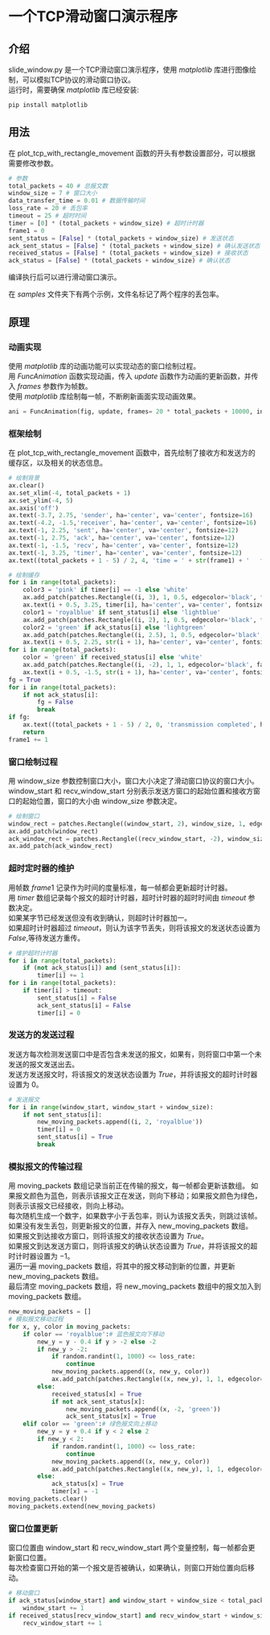 # 一个TCP滑动窗口演示程序
## 介绍
slide\_window.py 是一个TCP滑动窗口演示程序，使用 $matplotlib$ 库进行图像绘制，可以模拟TCP协议的滑动窗口协议。  
运行时，需要确保 $matplotlib$ 库已经安装:
```python
pip install matplotlib
```
## 用法
在 plot\_tcp\_with\_rectangle\_movement 函数的开头有参数设置部分，可以根据需要修改参数。
```python
# 参数
total_packets = 40 # 总报文数
window_size = 7 # 窗口大小
data_transfer_time = 0.01 # 数据传输时间
loss_rate = 20 # 丢包率
timeout = 25 # 超时时间
timer = [0] * (total_packets + window_size) # 超时计时器
frame1 = 0
sent_status = [False] * (total_packets + window_size) # 发送状态
ack_sent_status = [False] * (total_packets + window_size) # 确认发送状态
received_status = [False] * (total_packets + window_size) # 接收状态
ack_status = [False] * (total_packets + window_size) # 确认状态
```
编译执行后可以进行滑动窗口演示。  

在 $samples$ 文件夹下有两个示例，文件名标记了两个程序的丢包率。
## 原理
### 动画实现
使用 $matplotlib$ 库的动画功能可以实现动态的窗口绘制过程。  
用 $FuncAnimation$ 函数实现动画，传入 $update$ 函数作为动画的更新函数，并传入 $frames$ 参数作为帧数。  
使用 $matplotlib$ 库绘制每一帧，不断刷新画面实现动画效果。  
```python
ani = FuncAnimation(fig, update, frames= 20 * total_packets + 10000, interval=data_transfer_time * 1000, repeat=False)
```
### 框架绘制
在 plot\_tcp\_with\_rectangle\_movement 函数中，首先绘制了接收方和发送方的缓存区，以及相关的状态信息。
```python
# 绘制背景
ax.clear()
ax.set_xlim(-4, total_packets + 1)
ax.set_ylim(-4, 5)
ax.axis('off')
ax.text(-3.7, 2.75, 'sender', ha='center', va='center', fontsize=16)
ax.text(-4.2, -1.5,'receiver', ha='center', va='center', fontsize=16)
ax.text(-1, 2.25, 'sent', ha='center', va='center', fontsize=12)
ax.text(-1, 2.75, 'ack', ha='center', va='center', fontsize=12)
ax.text(-1, -1.5, 'recv', ha='center', va='center', fontsize=12)
ax.text(-1, 3.25, 'timer', ha='center', va='center', fontsize=12)
ax.text((total_packets + 1 - 5) / 2, 4, 'time = ' + str(frame1) + '   timeout = ' + str(timeout) + '   loss rate = ' + str(loss_rate), ha='center', va='center', fontsize=12)

# 绘制缓存
for i in range(total_packets):
    color3 = 'pink' if timer[i] == -1 else 'white'
    ax.add_patch(patches.Rectangle((i, 3), 1, 0.5, edgecolor='black', facecolor=color3))
    ax.text(i + 0.5, 3.25, timer[i], ha='center', va='center', fontsize=8)
    color1 = 'royalblue' if sent_status[i] else 'lightblue'
    ax.add_patch(patches.Rectangle((i, 2), 1, 0.5, edgecolor='black', facecolor=color1))
    color2 = 'green' if ack_status[i] else 'lightgreen'
    ax.add_patch(patches.Rectangle((i, 2.5), 1, 0.5, edgecolor='black', facecolor=color2))
    ax.text(i + 0.5, 2.25, str(i + 1), ha='center', va='center', fontsize=8)
for i in range(total_packets):
    color = 'green' if received_status[i] else 'white'
    ax.add_patch(patches.Rectangle((i, -2), 1, 1, edgecolor='black', facecolor=color))
    ax.text(i + 0.5, -1.5, str(i + 1), ha='center', va='center', fontsize=8)
fg = True
for i in range(total_packets):
    if not ack_status[i]:
        fg = False
        break
if fg:
    ax.text((total_packets + 1 - 5) / 2, 0, 'transmission completed', ha='center', va='center', fontsize=17)
    return
frame1 += 1
```
### 窗口绘制过程
用 window\_size 参数控制窗口大小，窗口大小决定了滑动窗口协议的窗口大小。  
window\_start 和 recv\_window\_start 分别表示发送方窗口的起始位置和接收方窗口的起始位置，窗口的大小由 window\_size 参数决定。  
```python
# 绘制窗口
window_rect = patches.Rectangle((window_start, 2), window_size, 1, edgecolor='red', facecolor='none', linewidth=2)
ax.add_patch(window_rect)
ack_window_rect = patches.Rectangle((recv_window_start, -2), window_size, 1, edgecolor='red', facecolor='none', linewidth=2)
ax.add_patch(ack_window_rect)
```
### 超时定时器的维护
用帧数 $frame1$ 记录作为时间的度量标准，每一帧都会更新超时计时器。  
用 $timer$ 数组记录每个报文的超时计时器，超时计时器的超时时间由 $timeout$ 参数决定。    
如果某字节已经发送但没有收到确认，则超时计时器加一。  
如果超时计时器超过 $timeout$，则认为该字节丢失，则将该报文的发送状态设置为 $False$,等待发送方重传。  
```python
# 维护超时计时器
for i in range(total_packets):
    if (not ack_status[i]) and (sent_status[i]):
        timer[i] += 1
for i in range(total_packets):
    if timer[i] > timeout:
        sent_status[i] = False
        ack_sent_status[i] = False
        timer[i] = 0
```
### 发送方的发送过程
发送方每次检测发送窗口中是否包含未发送的报文，如果有，则将窗口中第一个未发送的报文发送出去。  
发送方发送报文时，将该报文的发送状态设置为 $True$，并将该报文的超时计时器设置为 $0$。  
```python
# 发送报文
for i in range(window_start, window_start + window_size):
    if not sent_status[i]:
        new_moving_packets.append((i, 2, 'royalblue'))
        timer[i] = 0
        sent_status[i] = True 
        break
```
### 模拟报文的传输过程
用 moving\_packets 数组记录当前正在传输的报文，每一帧都会更新该数组。
如果报文颜色为蓝色，则表示该报文正在发送，则向下移动；如果报文颜色为绿色，则表示该报文已经接收，则向上移动。  
每次随机生成一个数字，如果数字小于丢包率，则认为该报文丢失，则跳过该帧。  
如果没有发生丢包，则更新报文的位置，并存入 new\_moving\_packets 数组。  
如果报文到达接收方窗口，则将该报文的接收状态设置为 $True$。  
如果报文到达发送方窗口，则将该报文的确认状态设置为 $True$，并将该报文的超时计时器设置为 $-1$。  
遍历一遍 moving\_packets 数组，将其中的报文移动到新的位置，并更新 new\_moving\_packets 数组。  
最后清空 moving\_packets 数组，将 new\_moving\_packets 数组中的报文加入到 moving\_packets 数组。
```python
new_moving_packets = []
# 模拟报文移动过程
for x, y, color in moving_packets:
    if color == 'royalblue':# 蓝色报文向下移动
        new_y = y - 0.4 if y > -2 else -2
        if new_y > -2:
            if random.randint(1, 1000) <= loss_rate:
                continue
            new_moving_packets.append((x, new_y, color))
            ax.add_patch(patches.Rectangle((x, new_y), 1, 1, edgecolor='black', facecolor=color))
        else:
            received_status[x] = True
            if not ack_sent_status[x]:
                new_moving_packets.append((x, -2, 'green'))
                ack_sent_status[x] = True
    elif color == 'green':# 绿色报文向上移动
        new_y = y + 0.4 if y < 2 else 2
        if new_y < 2:
            if random.randint(1, 1000) <= loss_rate:
                continue
            new_moving_packets.append((x, new_y, color))
            ax.add_patch(patches.Rectangle((x, new_y), 1, 1, edgecolor='black', facecolor=color))
        else:
            ack_status[x] = True
            timer[x] = -1
moving_packets.clear()
moving_packets.extend(new_moving_packets)
```
### 窗口位置更新
窗口位置由 window\_start 和 recv\_window\_start 两个变量控制，每一帧都会更新窗口位置。  
每次检查窗口开始的第一个报文是否被确认，如果确认，则窗口开始位置向后移动。  
````python
# 移动窗口
if ack_status[window_start] and window_start + window_size < total_packets:# 发送窗口
    window_start += 1
if received_status[recv_window_start] and recv_window_start + window_size < total_packets: # 接收窗口
    recv_window_start += 1
````